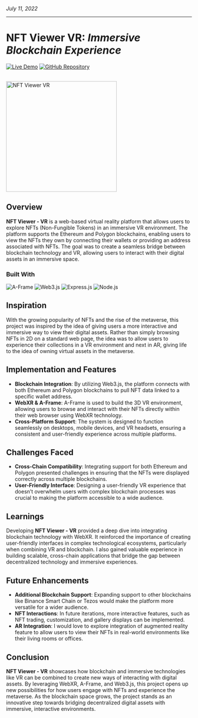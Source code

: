 *July 11, 2022*
***
# NFT Viewer VR: *Immersive Blockchain Experience*

<a href="https://nftviewervr.atitkharel.com.np/" target="_blank"><img src="https://img.shields.io/badge/Live%20Demo-Visit-blue" alt="Live Demo"></a> <a href="https://github.com/atitkh/WebXR---NFT-Viewer" target="_blank"><img src="https://img.shields.io/badge/GitHub-Repository-green" alt="GitHub Repository"></a>

</br>
<img src="https://i.imgur.com/tt8k8Il.png" alt="NFT Viewer VR" width="300"/>


## Overview

**NFT Viewer - VR** is a web-based virtual reality platform that allows users to explore NFTs (Non-Fungible Tokens) in an immersive VR environment. The platform supports the Ethereum and Polygon blockchains, enabling users to view the NFTs they own by connecting their wallets or providing an address associated with NFTs. The goal was to create a seamless bridge between blockchain technology and VR, allowing users to interact with their digital assets in an immersive space.

### Built With
![A-Frame](https://img.shields.io/badge/A--Frame-F03563?style=for-the-badge&logo=a-frame&logoColor=white)
![Web3.js](https://img.shields.io/badge/Web3.js-EF6830?style=for-the-badge&logo=ethereum&logoColor=white)
![Express.js](https://img.shields.io/badge/Express.js-F1C40E?style=for-the-badge)
![Node.js](https://img.shields.io/badge/Node.js-339933?style=for-the-badge&logo=node.js&logoColor=white)

## Inspiration

With the growing popularity of NFTs and the rise of the metaverse, this project was inspired by the idea of giving users a more interactive and immersive way to view their digital assets. Rather than simply browsing NFTs in 2D on a standard web page, the idea was to allow users to experience their collections in a VR environment and next in AR, giving life to the idea of owning virtual assets in the metaverse.

## Implementation and Features

- **Blockchain Integration**: By utilizing Web3.js, the platform connects with both Ethereum and Polygon blockchains to pull NFT data linked to a specific wallet address.
- **WebXR & A-Frame**: A-Frame is used to build the 3D VR environment, allowing users to browse and interact with their NFTs directly within their web browser using WebXR technology.
- **Cross-Platform Support**: The system is designed to function seamlessly on desktops, mobile devices, and VR headsets, ensuring a consistent and user-friendly experience across multiple platforms.
  
## Challenges Faced

- **Cross-Chain Compatibility**: Integrating support for both Ethereum and Polygon presented challenges in ensuring that the NFTs were displayed correctly across multiple blockchains.
- **User-Friendly Interface**: Designing a user-friendly VR experience that doesn’t overwhelm users with complex blockchain processes was crucial to making the platform accessible to a wide audience.
  
## Learnings

Developing **NFT Viewer - VR** provided a deep dive into integrating blockchain technology with WebXR. It reinforced the importance of creating user-friendly interfaces in complex technological ecosystems, particularly when combining VR and blockchain. I also gained valuable experience in building scalable, cross-chain applications that bridge the gap between decentralized technology and immersive experiences.

## Future Enhancements

- **Additional Blockchain Support**: Expanding support to other blockchains like Binance Smart Chain or Tezos would make the platform more versatile for a wider audience.
- **NFT Interactions**: In future iterations, more interactive features, such as NFT trading, customization, and gallery displays can be implemented.
- **AR Integration**: I would love to explore integration of augmented reality feature to allow users to view their NFTs in real-world environments like their living rooms or offices.

## Conclusion

**NFT Viewer - VR** showcases how blockchain and immersive technologies like VR can be combined to create new ways of interacting with digital assets. By leveraging WebXR, A-Frame, and Web3.js, this project opens up new possibilities for how users engage with NFTs and experience the metaverse. As the blockchain space grows, the project stands as an innovative step towards bridging decentralized digital assets with immersive, interactive environments.
